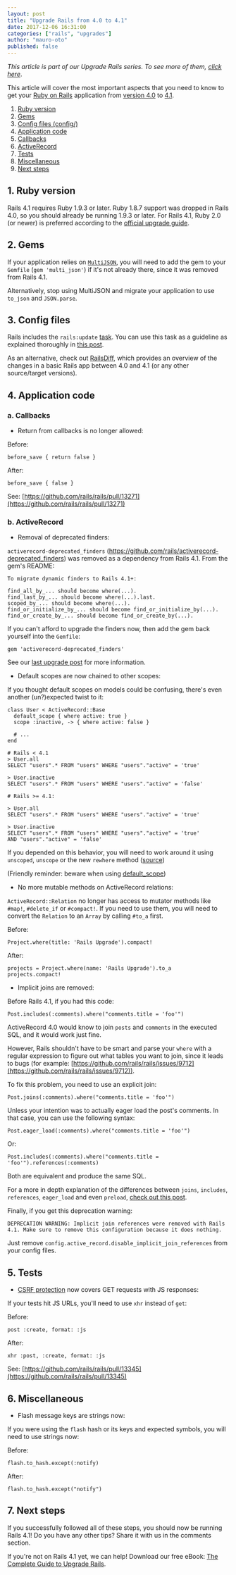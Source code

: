 ```yaml
---
layout: post
title: "Upgrade Rails from 4.0 to 4.1"
date: 2017-12-06 16:31:00
categories: ["rails", "upgrades"]
author: "mauro-oto"
published: false
---
```


_This article is part of our Upgrade Rails series. To see more of them, [click here](https://fastruby.io/blog/tags/upgrades)_.

This article will cover the most important aspects that you need to know to get
your [Ruby on Rails](http://rubyonrails.org/) application from [version 4.0](http://guides.rubyonrails.org/4_0_release_notes.html) to [4.1](http://guides.rubyonrails.org/4_1_release_notes.html).

<!--more-->

1. [Ruby version](#ruby-version)
2. [Gems](#gems)
3. [Config files (config/)](#config-files)
4. [Application code](#application-code)
  1. [Callbacks](#callbacks)
  2. [ActiveRecord](#active-record)
5. [Tests](#tests)
6. [Miscellaneous](#miscellaneous)
7. [Next steps](#next-steps)

<h2 id="ruby-version">1. Ruby version</h2>

Rails 4.1 requires Ruby 1.9.3 or later. Ruby 1.8.7 support was dropped in
Rails 4.0, so you should already be running 1.9.3 or later. For Rails 4.1,
Ruby 2.0 (or newer) is preferred according to the [official upgrade guide](http://edgeguides.rubyonrails.org/upgrading_ruby_on_rails.html#ruby-versions).

<h2 id="gems">2. Gems</h2>

If your application relies on [`MultiJSON`](https://github.com/intridea/multi_json),
you will need to add the gem to your `Gemfile` (`gem 'multi_json'`) if it's not
already there, since it was removed from Rails 4.1.

Alternatively, stop using MultiJSON and migrate your application to use
`to_json` and `JSON.parse`.

<h2 id="config-files">3. Config files</h2>

Rails includes the `rails:update` [task](http://edgeguides.rubyonrails.org/upgrading_ruby_on_rails.html#the-update-task).
You can use this task as a guideline as explained thoroughly in
[this post](http://thomasleecopeland.com/2015/08/06/running-rails-update.html).

As an alternative, check out [RailsDiff](http://railsdiff.org/4.0.13/4.1.16),
which provides an overview of the changes in a basic Rails app between 4.0 and
4.1 (or any other source/target versions).

<h2 id="application-code">4. Application code</h2>

<h3 id="callbacks">a. Callbacks</h2>

- Return from callbacks is no longer allowed:

Before:

```
before_save { return false }
```

After:

```
before_save { false }
```

See: [https://github.com/rails/rails/pull/13271](https://github.com/rails/rails/pull/13271)

<h3 id="active-record">b. ActiveRecord</h2>

- Removal of deprecated finders:

`activerecord-deprecated_finders` (https://github.com/rails/activerecord-deprecated_finders)
was removed as a dependency from Rails 4.1. From the gem's README:

```
To migrate dynamic finders to Rails 4.1+:

find_all_by_... should become where(...).
find_last_by_... should become where(...).last.
scoped_by_... should become where(...).
find_or_initialize_by_... should become find_or_initialize_by(...).
find_or_create_by_... should become find_or_create_by(...).
```

If you can't afford to upgrade the finders now, then add the gem back yourself
into the `Gemfile`:

```
gem 'activerecord-deprecated_finders'
```

See our [last upgrade post](https://fastruby.io/blog/rails/upgrades/upgrade-rails-from-3-2-to-4-0.html) for more information.

- Default scopes are now chained to other scopes:

If you thought default scopes on models could be confusing, there's even another
(un?)expected twist to it:

```
class User < ActiveRecord::Base
  default_scope { where active: true }
  scope :inactive, -> { where active: false }

  # ...
end

# Rails < 4.1
> User.all
SELECT "users".* FROM "users" WHERE "users"."active" = 'true'

> User.inactive
SELECT "users".* FROM "users" WHERE "users"."active" = 'false'

# Rails >= 4.1:

> User.all
SELECT "users".* FROM "users" WHERE "users"."active" = 'true'

> User.inactive
SELECT "users".* FROM "users" WHERE "users"."active" = 'true'
AND "users"."active" = 'false'
```

If you depended on this behavior, you will need to work around it using
`unscoped`, `unscope` or the new `rewhere` method ([source](https://github.com/rails/rails/commit/f950b2699f97749ef706c6939a84dfc85f0b05f2))

(Friendly reminder: beware when using [default_scope](https://www.ombulabs.com/blog/ruby/rails/best-practices/why-using-default-scope-is-a-bad-idea.html))

- No more mutable methods on ActiveRecord relations:

`ActiveRecord::Relation` no longer has access to mutator methods like `#map!`,
`#delete_if` or `#compact!`. If you need to use them, you will need to convert
the `Relation` to an `Array` by calling `#to_a` first.

Before:

```
Project.where(title: 'Rails Upgrade').compact!
```

After:

```
projects = Project.where(name: 'Rails Upgrade').to_a
projects.compact!
```

- Implicit joins are removed:

Before Rails 4.1, if you had this code:

```
Post.includes(:comments).where("comments.title = 'foo'")
```

ActiveRecord 4.0 would know to join `posts` and `comments` in the executed SQL,
and it would work just fine.

However, Rails shouldn't have to be smart and parse your `where` with a regular
expression to figure out what tables you want to join, since it leads to
bugs (for example: [https://github.com/rails/rails/issues/9712](https://github.com/rails/rails/issues/9712)).

To fix this problem, you need to use an explicit join:

```
Post.joins(:comments).where("comments.title = 'foo'")
```

Unless your intention was to actually eager load the post's comments.
In that case, you can use the following syntax:

```
Post.eager_load(:comments).where("comments.title = 'foo'")
```

Or:

```
Post.includes(:comments).where("comments.title = 'foo'").references(:comments)
```

Both are equivalent and produce the same SQL.

For a more in depth explanation of the differences between `joins`, `includes`,
`references`, `eager_load` and even `preload`, [check out this post](http://blog.ifyouseewendy.com/blog/2015/11/11/preload-eager_load-includes-references-joins/).

Finally, if you get this deprecation warning:

```
DEPRECATION WARNING: Implicit join references were removed with Rails 4.1. Make sure to remove this configuration because it does nothing.
```

Just remove `config.active_record.disable_implicit_join_references` from your
config files.

<h2 id="tests">5. Tests</h2>

- [CSRF protection](http://guides.rubyonrails.org/security.html#cross-site-request-forgery-csrf) now covers GET requests with JS responses:

If your tests hit JS URLs, you'll need to use `xhr` instead of `get`:

Before:

```
post :create, format: :js
```

After:

```
xhr :post, :create, format: :js
```

See: [https://github.com/rails/rails/pull/13345](https://github.com/rails/rails/pull/13345)

<h2 id="miscellaneous">6. Miscellaneous</h2>

- Flash message keys are strings now:

If you were using the `flash` hash or its keys and expected symbols,
you will need to use strings now:

Before:

```
flash.to_hash.except(:notify)
```

After:

```
flash.to_hash.except("notify")
```

<h2 id="next-steps">7. Next steps</h2>

If you successfully followed all of these steps, you should now be running Rails 4.1! Do you have any other tips? Share it with us in the comments section.

If you're not on Rails 4.1 yet, we can help! Download our free eBook: [The Complete Guide to Upgrade Rails](https://www.fastruby.io/).
